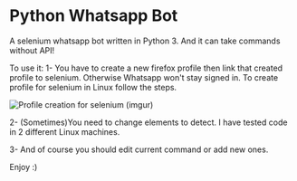 # Python Whatsapp Bot
A selenium whatsapp bot written in Python 3. And it can take commands without API!

To use it:
1- You have to create a new firefox profile then link that created profile to selenium. Otherwise Whatsapp won't stay signed in.
  To create profile for selenium in Linux follow the steps.
  
  ![Profile creation for selenium (imgur)](https://imgur.com/a/dtDNjEF)

2- (Sometimes)You need to change elements to detect.
  I have tested code in 2 different Linux machines.
  
3- And of course you should edit current command or add new ones.

Enjoy :)
